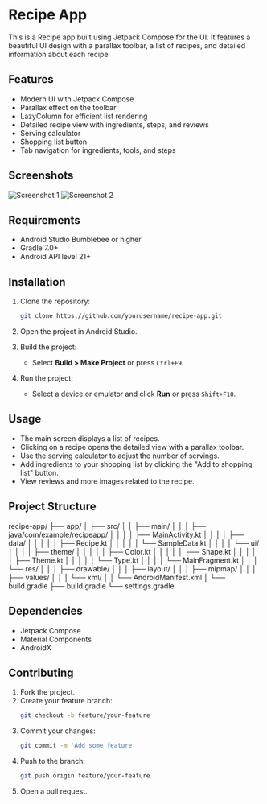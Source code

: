 
# Recipe App

This is a Recipe app built using Jetpack Compose for the UI. It features a beautiful UI design with a parallax toolbar, a list of recipes, and detailed information about each recipe.

## Features

- Modern UI with Jetpack Compose
- Parallax effect on the toolbar
- LazyColumn for efficient list rendering
- Detailed recipe view with ingredients, steps, and reviews
- Serving calculator
- Shopping list button
- Tab navigation for ingredients, tools, and steps

## Screenshots

<!-- Add screenshots of your app here -->
![Screenshot 1](screenshots/screenshot1.png)
![Screenshot 2](screenshots/screenshot2.png)

## Requirements

- Android Studio Bumblebee or higher
- Gradle 7.0+
- Android API level 21+

## Installation

1. Clone the repository:
    ```bash
    git clone https://github.com/yourusername/recipe-app.git
    ```

2. Open the project in Android Studio.

3. Build the project:
    - Select **Build > Make Project** or press `Ctrl+F9`.

4. Run the project:
    - Select a device or emulator and click **Run** or press `Shift+F10`.

## Usage

- The main screen displays a list of recipes.
- Clicking on a recipe opens the detailed view with a parallax toolbar.
- Use the serving calculator to adjust the number of servings.
- Add ingredients to your shopping list by clicking the "Add to shopping list" button.
- View reviews and more images related to the recipe.

## Project Structure

recipe-app/
├── app/
│ ├── src/
│ │ ├── main/
│ │ │ ├── java/com/example/recipeapp/
│ │ │ │ ├── MainActivity.kt
│ │ │ │ ├── data/
│ │ │ │ │ ├── Recipe.kt
│ │ │ │ │ └── SampleData.kt
│ │ │ │ └── ui/
│ │ │ │ ├── theme/
│ │ │ │ │ ├── Color.kt
│ │ │ │ │ ├── Shape.kt
│ │ │ │ │ ├── Theme.kt
│ │ │ │ │ └── Type.kt
│ │ │ │ └── MainFragment.kt
│ │ │ └── res/
│ │ │ ├── drawable/
│ │ │ ├── layout/
│ │ │ ├── mipmap/
│ │ │ ├── values/
│ │ │ └── xml/
│ │ └── AndroidManifest.xml
│ └── build.gradle
├── build.gradle
└── settings.gradle



## Dependencies

- Jetpack Compose
- Material Components
- AndroidX

## Contributing

1. Fork the project.
2. Create your feature branch:
    ```bash
    git checkout -b feature/your-feature
    ```
3. Commit your changes:
    ```bash
    git commit -m 'Add some feature'
    ```
4. Push to the branch:
    ```bash
    git push origin feature/your-feature
    ```
5. Open a pull request.


